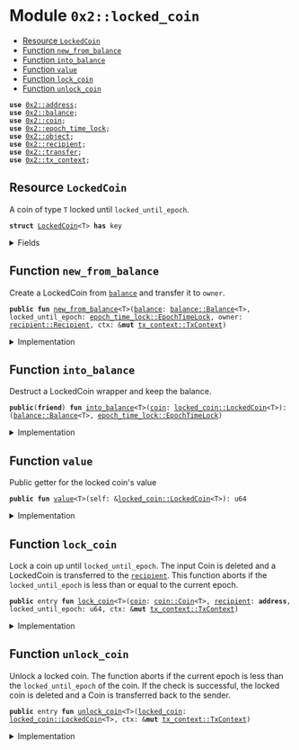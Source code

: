
<a name="0x2_locked_coin"></a>

# Module `0x2::locked_coin`



-  [Resource `LockedCoin`](#0x2_locked_coin_LockedCoin)
-  [Function `new_from_balance`](#0x2_locked_coin_new_from_balance)
-  [Function `into_balance`](#0x2_locked_coin_into_balance)
-  [Function `value`](#0x2_locked_coin_value)
-  [Function `lock_coin`](#0x2_locked_coin_lock_coin)
-  [Function `unlock_coin`](#0x2_locked_coin_unlock_coin)


<pre><code><b>use</b> <a href="address.md#0x2_address">0x2::address</a>;
<b>use</b> <a href="balance.md#0x2_balance">0x2::balance</a>;
<b>use</b> <a href="coin.md#0x2_coin">0x2::coin</a>;
<b>use</b> <a href="epoch_time_lock.md#0x2_epoch_time_lock">0x2::epoch_time_lock</a>;
<b>use</b> <a href="object.md#0x2_object">0x2::object</a>;
<b>use</b> <a href="recipient.md#0x2_recipient">0x2::recipient</a>;
<b>use</b> <a href="transfer.md#0x2_transfer">0x2::transfer</a>;
<b>use</b> <a href="tx_context.md#0x2_tx_context">0x2::tx_context</a>;
</code></pre>



<a name="0x2_locked_coin_LockedCoin"></a>

## Resource `LockedCoin`

A coin of type <code>T</code> locked until <code>locked_until_epoch</code>.


<pre><code><b>struct</b> <a href="locked_coin.md#0x2_locked_coin_LockedCoin">LockedCoin</a>&lt;T&gt; <b>has</b> key
</code></pre>



<details>
<summary>Fields</summary>


<dl>
<dt>
<code>id: <a href="object.md#0x2_object_UID">object::UID</a></code>
</dt>
<dd>

</dd>
<dt>
<code><a href="balance.md#0x2_balance">balance</a>: <a href="balance.md#0x2_balance_Balance">balance::Balance</a>&lt;T&gt;</code>
</dt>
<dd>

</dd>
<dt>
<code>locked_until_epoch: <a href="epoch_time_lock.md#0x2_epoch_time_lock_EpochTimeLock">epoch_time_lock::EpochTimeLock</a></code>
</dt>
<dd>

</dd>
</dl>


</details>

<a name="0x2_locked_coin_new_from_balance"></a>

## Function `new_from_balance`

Create a LockedCoin from <code><a href="balance.md#0x2_balance">balance</a></code> and transfer it to <code>owner</code>.


<pre><code><b>public</b> <b>fun</b> <a href="locked_coin.md#0x2_locked_coin_new_from_balance">new_from_balance</a>&lt;T&gt;(<a href="balance.md#0x2_balance">balance</a>: <a href="balance.md#0x2_balance_Balance">balance::Balance</a>&lt;T&gt;, locked_until_epoch: <a href="epoch_time_lock.md#0x2_epoch_time_lock_EpochTimeLock">epoch_time_lock::EpochTimeLock</a>, owner: <a href="recipient.md#0x2_recipient_Recipient">recipient::Recipient</a>, ctx: &<b>mut</b> <a href="tx_context.md#0x2_tx_context_TxContext">tx_context::TxContext</a>)
</code></pre>



<details>
<summary>Implementation</summary>


<pre><code><b>public</b> <b>fun</b> <a href="locked_coin.md#0x2_locked_coin_new_from_balance">new_from_balance</a>&lt;T&gt;(<a href="balance.md#0x2_balance">balance</a>: Balance&lt;T&gt;, locked_until_epoch: EpochTimeLock, owner: Recipient, ctx: &<b>mut</b> TxContext) {
    <b>let</b> <a href="locked_coin.md#0x2_locked_coin">locked_coin</a> = <a href="locked_coin.md#0x2_locked_coin_LockedCoin">LockedCoin</a> {
        id: <a href="object.md#0x2_object_new">object::new</a>(ctx),
        <a href="balance.md#0x2_balance">balance</a>,
        locked_until_epoch
    };
    <a href="transfer.md#0x2_transfer_transfer">transfer::transfer</a>(<a href="locked_coin.md#0x2_locked_coin">locked_coin</a>, owner);
}
</code></pre>



</details>

<a name="0x2_locked_coin_into_balance"></a>

## Function `into_balance`

Destruct a LockedCoin wrapper and keep the balance.


<pre><code><b>public</b>(<b>friend</b>) <b>fun</b> <a href="locked_coin.md#0x2_locked_coin_into_balance">into_balance</a>&lt;T&gt;(<a href="coin.md#0x2_coin">coin</a>: <a href="locked_coin.md#0x2_locked_coin_LockedCoin">locked_coin::LockedCoin</a>&lt;T&gt;): (<a href="balance.md#0x2_balance_Balance">balance::Balance</a>&lt;T&gt;, <a href="epoch_time_lock.md#0x2_epoch_time_lock_EpochTimeLock">epoch_time_lock::EpochTimeLock</a>)
</code></pre>



<details>
<summary>Implementation</summary>


<pre><code><b>public</b>(<b>friend</b>) <b>fun</b> <a href="locked_coin.md#0x2_locked_coin_into_balance">into_balance</a>&lt;T&gt;(<a href="coin.md#0x2_coin">coin</a>: <a href="locked_coin.md#0x2_locked_coin_LockedCoin">LockedCoin</a>&lt;T&gt;): (Balance&lt;T&gt;, EpochTimeLock) {
    <b>let</b> <a href="locked_coin.md#0x2_locked_coin_LockedCoin">LockedCoin</a> { id, locked_until_epoch, <a href="balance.md#0x2_balance">balance</a> } = <a href="coin.md#0x2_coin">coin</a>;
    <a href="object.md#0x2_object_delete">object::delete</a>(id);
    (<a href="balance.md#0x2_balance">balance</a>, locked_until_epoch)
}
</code></pre>



</details>

<a name="0x2_locked_coin_value"></a>

## Function `value`

Public getter for the locked coin's value


<pre><code><b>public</b> <b>fun</b> <a href="locked_coin.md#0x2_locked_coin_value">value</a>&lt;T&gt;(self: &<a href="locked_coin.md#0x2_locked_coin_LockedCoin">locked_coin::LockedCoin</a>&lt;T&gt;): u64
</code></pre>



<details>
<summary>Implementation</summary>


<pre><code><b>public</b> <b>fun</b> <a href="locked_coin.md#0x2_locked_coin_value">value</a>&lt;T&gt;(self: &<a href="locked_coin.md#0x2_locked_coin_LockedCoin">LockedCoin</a>&lt;T&gt;): u64 {
    <a href="balance.md#0x2_balance_value">balance::value</a>(&self.<a href="balance.md#0x2_balance">balance</a>)
}
</code></pre>



</details>

<a name="0x2_locked_coin_lock_coin"></a>

## Function `lock_coin`

Lock a coin up until <code>locked_until_epoch</code>. The input Coin<T> is deleted and a LockedCoin<T>
is transferred to the <code><a href="recipient.md#0x2_recipient">recipient</a></code>. This function aborts if the <code>locked_until_epoch</code> is less than
or equal to the current epoch.


<pre><code><b>public</b> entry <b>fun</b> <a href="locked_coin.md#0x2_locked_coin_lock_coin">lock_coin</a>&lt;T&gt;(<a href="coin.md#0x2_coin">coin</a>: <a href="coin.md#0x2_coin_Coin">coin::Coin</a>&lt;T&gt;, <a href="recipient.md#0x2_recipient">recipient</a>: <b>address</b>, locked_until_epoch: u64, ctx: &<b>mut</b> <a href="tx_context.md#0x2_tx_context_TxContext">tx_context::TxContext</a>)
</code></pre>



<details>
<summary>Implementation</summary>


<pre><code><b>public</b> entry <b>fun</b> <a href="locked_coin.md#0x2_locked_coin_lock_coin">lock_coin</a>&lt;T&gt;(
    <a href="coin.md#0x2_coin">coin</a>: Coin&lt;T&gt;, <a href="recipient.md#0x2_recipient">recipient</a>: <b>address</b>, locked_until_epoch: u64, ctx: &<b>mut</b> TxContext
) {
    <b>let</b> <a href="balance.md#0x2_balance">balance</a> = <a href="coin.md#0x2_coin_into_balance">coin::into_balance</a>(<a href="coin.md#0x2_coin">coin</a>);
    <b>let</b> <a href="recipient.md#0x2_recipient">recipient</a> = sui::address::recipient(<a href="recipient.md#0x2_recipient">recipient</a>);
    <a href="locked_coin.md#0x2_locked_coin_new_from_balance">new_from_balance</a>(<a href="balance.md#0x2_balance">balance</a>, <a href="epoch_time_lock.md#0x2_epoch_time_lock_new">epoch_time_lock::new</a>(locked_until_epoch, ctx), <a href="recipient.md#0x2_recipient">recipient</a>, ctx);
}
</code></pre>



</details>

<a name="0x2_locked_coin_unlock_coin"></a>

## Function `unlock_coin`

Unlock a locked coin. The function aborts if the current epoch is less than the <code>locked_until_epoch</code>
of the coin. If the check is successful, the locked coin is deleted and a Coin<T> is transferred back
to the sender.


<pre><code><b>public</b> entry <b>fun</b> <a href="locked_coin.md#0x2_locked_coin_unlock_coin">unlock_coin</a>&lt;T&gt;(<a href="locked_coin.md#0x2_locked_coin">locked_coin</a>: <a href="locked_coin.md#0x2_locked_coin_LockedCoin">locked_coin::LockedCoin</a>&lt;T&gt;, ctx: &<b>mut</b> <a href="tx_context.md#0x2_tx_context_TxContext">tx_context::TxContext</a>)
</code></pre>



<details>
<summary>Implementation</summary>


<pre><code><b>public</b> entry <b>fun</b> <a href="locked_coin.md#0x2_locked_coin_unlock_coin">unlock_coin</a>&lt;T&gt;(<a href="locked_coin.md#0x2_locked_coin">locked_coin</a>: <a href="locked_coin.md#0x2_locked_coin_LockedCoin">LockedCoin</a>&lt;T&gt;, ctx: &<b>mut</b> TxContext) {
    <b>let</b> <a href="locked_coin.md#0x2_locked_coin_LockedCoin">LockedCoin</a> { id, <a href="balance.md#0x2_balance">balance</a>, locked_until_epoch } = <a href="locked_coin.md#0x2_locked_coin">locked_coin</a>;
    <a href="object.md#0x2_object_delete">object::delete</a>(id);
    <a href="epoch_time_lock.md#0x2_epoch_time_lock_destroy">epoch_time_lock::destroy</a>(locked_until_epoch, ctx);
    <b>let</b> <a href="coin.md#0x2_coin">coin</a> = <a href="coin.md#0x2_coin_from_balance">coin::from_balance</a>(<a href="balance.md#0x2_balance">balance</a>, ctx);
    <a href="transfer.md#0x2_transfer_transfer">transfer::transfer</a>(<a href="coin.md#0x2_coin">coin</a>, <a href="tx_context.md#0x2_tx_context_recipient">tx_context::recipient</a>(ctx));
}
</code></pre>



</details>
